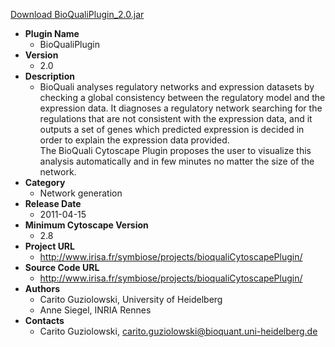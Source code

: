 <a href="BioQualiPlugin_2.0.jar">Download BioQualiPlugin_2.0.jar</a>

* __Plugin Name__
  * BioQualiPlugin
* __Version__
  * 2.0
* __Description__
  * BioQuali analyses regulatory networks and expression datasets by checking a global consistency between the regulatory model and the expression data.  It diagnoses a regulatory network searching for the regulations that are not consistent with the expression data, and it outputs a set of genes which predicted expression is decided in order to explain the expression data provided.<br>The BioQuali Cytoscape Plugin proposes the user to visualize this analysis automatically and in few minutes no matter the size of the network.
* __Category__
  * Network generation
* __Release Date__
  * 2011-04-15
* __Minimum Cytoscape Version__
  * 2.8
* __Project URL__
  * http://www.irisa.fr/symbiose/projects/bioqualiCytoscapePlugin/
* __Source Code URL__
  * http://www.irisa.fr/symbiose/projects/bioqualiCytoscapePlugin/
* __Authors__
  * Carito Guziolowski, University of Heidelberg
  * Anne Siegel,  INRIA Rennes
* __Contacts__
  * Carito Guziolowski, carito.guziolowski@bioquant.uni-heidelberg.de
